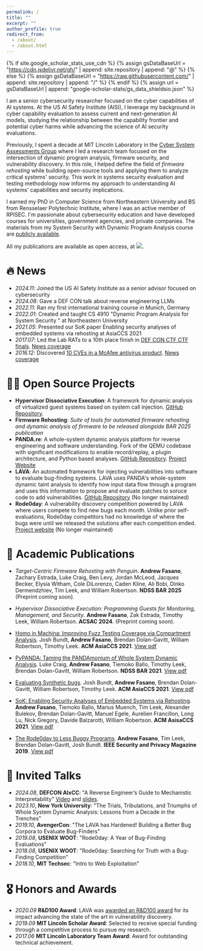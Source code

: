 ```yaml
---
permalink: /
title: ""
excerpt: ""
author_profile: true
redirect_from: 
  - /about/
  - /about.html
---
```


{% if site.google_scholar_stats_use_cdn %}
{% assign gsDataBaseUrl = "https://cdn.jsdelivr.net/gh/" | append: site.repository | append: "@" %}
{% else %}
{% assign gsDataBaseUrl = "https://raw.githubusercontent.com/" | append: site.repository | append: "/" %}
{% endif %}
{% assign url = gsDataBaseUrl | append: "google-scholar-stats/gs_data_shieldsio.json" %}

<span class='anchor' id='about-me'></span>

I am a senior cybersecurity researcher focused on the cyber capabilities of AI systems. At the US AI Safety Institute (AISI), I leverage my background in cyber capability evaluation to assess current and next-generation AI models, studying the relationship between the capability frontier and potential cyber harms while advancing the science of AI security evaluations.

Previously, I spent a decade at MIT Lincoln Laboratory in the [Cyber System Assessments Group](https://www.ll.mit.edu/r-d/cyber-security-and-information-sciences/cyber-system-assessments) where I led a research team focused on the intersection of dynamic program analysis, firmware security, and vulnerability discovery. In this role, I helped define the field of _firmware rehosting_ while building open-source tools and applying them to analyze critical systems' security. This work in systems security evaluation and testing methodology now informs my approach to understanding AI systems' capabilities and security implications.

I earned my PhD in Computer Science from Northeastern University and BS from Rensselaer Polytechnic Institute, where I was an active member of RPISEC. I'm passionate about cybersecurity education and have developed courses for universities, government agencies, and private companies. The materials from my System Security with Dynamic Program Analysis course are <a href="https://github.com/andrewFasano/dpa" target="_blank">publicly available</a>.

All my publications are available as open access, at <a href='https://scholar.google.com/citations?user=Y9XVfSIAAAAJ'><img src="https://img.shields.io/endpoint?url={{ url | url_encode }}&logo=Google%20Scholar&labelColor=f6f6f6&color=9cf&style=flat&label=citations"></a>.


# 🔥 News
- *2024.11*: Joined the US AI Safety Institute as a senior advisor focused on cybersecurity
- *2024.08*: Gave a DEF CON talk about reverse engineering LLMs
- *2022.11*: Ran my first international training course in Munich, Germany
- *2022.01*: Created and taught <emph>CS 4910</emph> &quot;Dynamic Program Analysis for System Security &quot; at Northeastern University
- *2021.05*: Presented our SoK paper <emph>Enabling security analyses of embedded systems via rehosting</emph> at AsiaCCS 2021
- *2017.07*: Led the Lab RATs to a 10th place finish in <a href="https://www.defcon.org/html/links/dc-ctf.html" target="_blank">DEF CON CTF CTF finals</a>. <a href="https://news.mit.edu/2017/mit-team-lincoln-laboratory-scores-big-at-def-con-hacking-competition-0918" target="_blank">News coverage</a>
- *2016.12*: Discovered <a href="https://nation.state.actor">10 CVEs in a McAfee antivirus product</a>. <a href="https://www.theregister.com/2016/12/13/boffin_dishes_10_mcafee_enterprise_bugs_for_chained_rce_root_death/" target="_blank">News coverage</a>

# 🧑‍💻 Open Source Projects
- **Hypervisor Dissociative Execution**: A framework for dynamic analysis of virtualized guest systems based on system call injection. [GitHub Repository](http://github.com/andrewFasano/hyde).
- **Firmware Rehosting**: _Suite of tools for automated firmware rehosting and dynamic analysis of firmware to be released alongside BAR 2025 publication_
- **PANDA.re**: A whole-system dynamic analysis platform for reverse engineering and software understanding. Fork of the QEMU codebase with significant modifications to enable record/replay, a plugin architecture, and Python based analyses. [GitHub Repository](https://github.com/panda-re/panda). [Project Website](https://panda.re)
- **LAVA**: An automated framework for injecting vulnerabilities into software to evaluate bug-finding systems. LAVA uses PANDA's whole-system dynamic taint analysis to identify how input data flow through a program and uses this information to propose and evaluate patches to soruce code to add vulnerabilities. [GitHub Repository](https://github.com/panda-re/lava) (No longer maintained)
- **Rode0day**: A vulnerability discovery competition powered by LAVA where users compete to find new bugs each month. Unlike prior self-evaluations, Rode0day competitors had no knowledge of where the bugs were until we released the solutions after each competition ended. [Project website](https://rode0day.mit.edu) (No longer maintained)

# 📝 Academic Publications 
- _Target-Centric Firmware Rehosting with Penguin_. **Andrew Fasano**, Zachary Estrada, Luke Craig, Ben Levy, Jordan McLeod, Jacques Becker, Elysia Witham, Cole DiLorenzo, Caden Kline, Ali Bobi, Dinko Dermendzhiev, Tim Leek, and William Robertson. **NDSS BAR 2025** (Preprint coming soon).

- _Hypervisor Dissociative Execution: Programming Guests for Monitoring, Management, and Security_. **Andrew Fasano**, Zak Estrada, Timothy Leek, William Robertson. **ACSAC 2024**. (Preprint coming soon).

- [Homo in Machina: Improving Fuzz Testing Coverage via Compartment Analysis](https://scholar.google.com/citations?view_op=view_citation&hl=en&user=Y9XVfSIAAAAJ&citation_for_view=Y9XVfSIAAAAJ:YsMSGLbcyi4C). Josh Bundt, **Andrew Fasano**, Brendan Dolan-Gavitt, William Robertson, Timothy Leek. **ACM AsiaCCS 2021**. [View pdf](https://arxiv.org/pdf/2212.11162.pdf)

- [PyPANDA: Taming the PANDAmonium of Whole System Dynamic Analysis](https://scholar.google.com/citations?view_op=view_citation&hl=en&user=Y9XVfSIAAAAJ&citation_for_view=Y9XVfSIAAAAJ:zYLM7Y9cAGgC). Luke Craig, **Andrew Fasano**,  Tiemoko Ballo, Timothy Leek, Brendan Dolan-Gavitt, William Robertson. **NDSS BAR 2021**. [View pdf](https://www.ndss-symposium.org/wp-content/uploads/bar2021_23001_paper.pdf)

- [Evaluating Synthetic bugs](https://scholar.google.com/citations?view_op=view_citation&hl=en&user=Y9XVfSIAAAAJ&citation_for_view=Y9XVfSIAAAAJ:Tyk-4Ss8FVUC). Josh Bundt, **Andrew Fasano**, Brendan Dolan-Gavitt, William Robertson, Timothy Leek. **ACM AsiaCCS 2021**. [View pdf](https://dl.acm.org/doi/pdf/10.1145/3433210.3453096)

- [SoK: Enabling Security Analyses of Embedded Systems via Rehosting](https://scholar.google.com/citations?view_op=view_citation&hl=en&user=Y9XVfSIAAAAJ&citation_for_view=Y9XVfSIAAAAJ:IjCSPb-OGe4C).
**Andrew Fasano**, Tiemoko Ballo, Marius Muench, Tim Leek, Alexander Bulekov, Brendan Dolan-Gavitt, Manuel Egele, Aurelien Francillon, Long Lu, Nick Gregory, Davide Balzarotti, William Robertson. **ACM AsisaCCS 2021**. [View pdf](https://dspace.mit.edu/handle/1721.1/130505)

- [The Rode0day to Less Buggy Programs](https://scholar.google.com/citations?view_op=view_citation&hl=en&user=Y9XVfSIAAAAJ&citation_for_view=Y9XVfSIAAAAJ:2osOgNQ5qMEC). **Andrew Fasano**, Tim Leek, Brendan Dolan-Gavitt, Josh Bundt. **IEEE Security and Privacy Magazine 2019**. [View pdf](https://messlab.moyix.net/papers/rode0day_spmag19.pdf)

# 💬 Invited Talks
- *2024.08*, **DEFCON AIxCC**: "A Reverse Engineer’s Guide to Mechanistic Interpretability" [Video](https://vimeo.com/997479806) and [slides](https://nation.state.actor/2024/08/21/defcon.html).
- *2023.10*, **New York University**: "The Trials, Tribulations, and Triumphs of Whole System Dynamic Analysis: Lessons from a Decade in the Trenches"
- *2019.10*, **AvengerCon**: "The LAVA has Hardened! Building a Better Bug Corpora to Evaluate Bug-Finders"
- *2019.08*, **USENIX WOOT**: "Rode0day: A Year of Bug-Finding Evaluations"
- *2018.08*, **USENIX WOOT**: "Rode0day: Searching for Truth with a Bug-Finding Competition"
- *2018.10*, **MIT Techsec**: "Intro to Web Exploitation"

# 🎖 Honors and Awards
- *2020.09* **R&D100 Award**: LAVA was [awarded an R&D100 award](https://www.rdworldonline.com/rd-100-2020-winner/lava-large-scale-vulnerability-addition/) for its impact advancing the state of the art in vulnerability discovery.
- *2019.09* **MIT Lincoln Scholar Award**: Selected to receive special funding through a competitive process to pursue my research.
- *2017.06* **MIT Lincoln Laboratory Team Award**: Award for outstanding technical achievement.
